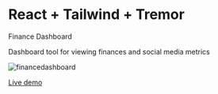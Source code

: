 # React + Tailwind + Tremor

Finance Dashboard

Dashboard tool for viewing finances and social media metrics

![financedashboard](https://github.com/andrejs-is-on-the-computer/react-dash-tremor-tailwind/assets/63778410/221cf4ee-3bf8-4a31-a58c-f4a75d3728f4)

[Live demo](https://wondrous-quokka-37b4cb.netlify.app/)
